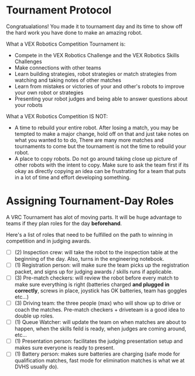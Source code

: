 # Tournament Protocol

Congratualations! You made it to tournament day and its time to show off the hard work you have done to make an amazing robot.

What a VEX Robotics Competition Tournament is:
- Compete in the VEX Robotics Challenge and the VEX Robotics Skills Challenges
- Make connections with other teams
- Learn building strategies, robot strategies or match strategies from watching and taking notes of other matches
- Learn from mistakes or victories of your and other's robots to improve your own robot or strategies
- Presenting your robot judges and being able to answer questions about your robots

What a VEX Robotics Competition IS NOT:
- A time to rebuild your entire robot. After losing a match, you may be tempted to make a major change, hold off on that and just take notes on what you wanted to to do, There are many more matches and tournaments to come but the tournament is not the time to rebuild your robot.
- A place to copy robots. Do not go around taking close up picture of other robots with the intent to copy. Make sure to ask the team first if its okay as directly copying an idea can be frustrating for a team that puts in a lot of time and effort developing something. 

# Assigning Tournament-Day Roles
A VRC Tournament has alot of moving parts. It will be huge advantage to teams if they plan roles for the day **beforehand**.

Here's a list of roles that need to be fulfilled on the path to winning in competition and in judging awards.
- [ ] (2) Inspection crew: will take the robot to the inspection table at the beginning of the day. Also, turns in the engineering notebook.
- [ ] (1) Registration person: will make sure the team picks up the registration packet, and signs up for judging awards / skills runs if applicable.
- [ ] (3) Pre-match checkers: will review the robot before every match to make sure everything is right (batteries charged **and plugged in correctly**, screws in place, joystick has OK batteries, team has goggles etc...)
- [ ] (3) Driving team: the three people (max) who will show up to drive or coach the matches. Pre-match checkers + driveteam is a good idea to double up roles.
- [ ] (1) Queue Watcher: will update the team on when matches are about to happen, when the skills feild is ready, when judges are coming around, etc...
- [ ] (1) Presentation person: facilitates the judging presentation setup and makes sure everyone is ready to present.
- [ ] (1) Battery person: makes sure batteries are charging (safe mode for qualification matches, fast mode for elimination matches is what we at DVHS usually do).